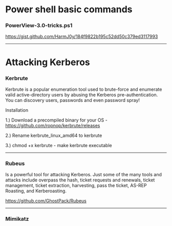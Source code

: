 # Power shell basic commands

### PowerView-3.0-tricks.ps1
https://gist.github.com/HarmJ0y/184f9822b195c52dd50c379ed3117993

***

# Attacking Kerberos
### Kerbrute
Kerbrute is a popular enumeration tool used to brute-force and enumerate valid active-directory users by abusing the Kerberos pre-authentication. You can discovery users, passwords and even password spray!

Installation 

1.) Download a precompiled binary for your OS - https://github.com/ropnop/kerbrute/releases

2.) Rename kerbrute_linux_amd64 to kerbrute

3.) chmod +x kerbrute - make kerbrute executable

***

### Rubeus
Is a powerful tool for attacking Kerberos. Just some of the many tools and attacks include overpass the hash, ticket requests and renewals, ticket management, ticket extraction, harvesting, pass the ticket, AS-REP Roasting, and Kerberoasting.

https://github.com/GhostPack/Rubeus


***

### Mimikatz
